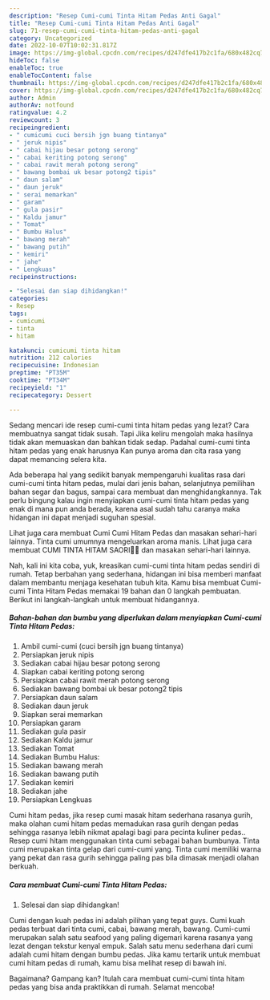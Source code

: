 ```yaml
---
description: "Resep Cumi-cumi Tinta Hitam Pedas Anti Gagal"
title: "Resep Cumi-cumi Tinta Hitam Pedas Anti Gagal"
slug: 71-resep-cumi-cumi-tinta-hitam-pedas-anti-gagal
category: Uncategorized
date: 2022-10-07T10:02:31.817Z
image: https://img-global.cpcdn.com/recipes/d247dfe417b2c1fa/680x482cq70/cumi-cumi-tinta-hitam-pedas-foto-resep-utama.jpg
hideToc: false
enableToc: true
enableTocContent: false
thumbnail: https://img-global.cpcdn.com/recipes/d247dfe417b2c1fa/680x482cq70/cumi-cumi-tinta-hitam-pedas-foto-resep-utama.jpg
cover: https://img-global.cpcdn.com/recipes/d247dfe417b2c1fa/680x482cq70/cumi-cumi-tinta-hitam-pedas-foto-resep-utama.jpg
author: Admin
authorAv: notfound
ratingvalue: 4.2
reviewcount: 3
recipeingredient:
- " cumicumi cuci bersih jgn buang tintanya"
- " jeruk nipis"
- " cabai hijau besar potong serong"
- " cabai keriting potong serong"
- " cabai rawit merah potong serong"
- " bawang bombai uk besar potong2 tipis"
- " daun salam"
- " daun jeruk"
- " serai memarkan"
- " garam"
- " gula pasir"
- " Kaldu jamur"
- " Tomat"
- " Bumbu Halus"
- " bawang merah"
- " bawang putih"
- " kemiri"
- " jahe"
- " Lengkuas"
recipeinstructions:

- "Selesai dan siap dihidangkan!"
categories:
- Resep
tags:
- cumicumi
- tinta
- hitam

katakunci: cumicumi tinta hitam 
nutrition: 212 calories
recipecuisine: Indonesian
preptime: "PT35M"
cooktime: "PT34M"
recipeyield: "1"
recipecategory: Dessert

---
```



Sedang mencari ide resep cumi-cumi tinta hitam pedas yang lezat? Cara membuatnya sangat tidak susah. Tapi Jika keliru mengolah maka hasilnya tidak akan memuaskan dan bahkan tidak sedap. Padahal cumi-cumi tinta hitam pedas yang enak harusnya Kan punya aroma dan cita rasa yang dapat memancing selera kita.


Ada beberapa hal yang sedikit banyak mempengaruhi kualitas rasa dari cumi-cumi tinta hitam pedas, mulai dari jenis bahan, selanjutnya pemilihan bahan segar dan bagus, sampai cara membuat dan menghidangkannya. Tak perlu bingung kalau ingin menyiapkan cumi-cumi tinta hitam pedas yang enak di mana pun anda berada, karena asal sudah tahu caranya maka hidangan ini dapat menjadi suguhan spesial.

Lihat juga cara membuat Cumi Cumi Hitam Pedas dan masakan sehari-hari lainnya. Tinta cumi umumnya mengeluarkan aroma manis. Lihat juga cara membuat CUMI TINTA HITAM SAORI🐙🐙 dan masakan sehari-hari lainnya.


Nah, kali ini kita coba, yuk, kreasikan cumi-cumi tinta hitam pedas sendiri di rumah. Tetap berbahan yang sederhana, hidangan ini bisa memberi manfaat dalam membantu menjaga kesehatan tubuh kita. Kamu bisa membuat Cumi-cumi Tinta Hitam Pedas memakai 19 bahan dan 0 langkah pembuatan. Berikut ini langkah-langkah untuk membuat hidangannya.

<!--inarticleads1-->

##### Bahan-bahan dan bumbu yang diperlukan dalam menyiapkan Cumi-cumi Tinta Hitam Pedas:

1. Ambil  cumi-cumi (cuci bersih jgn buang tintanya)
1. Persiapkan  jeruk nipis
1. Sediakan  cabai hijau besar potong serong
1. Siapkan  cabai keriting potong serong
1. Persiapkan  cabai rawit merah potong serong
1. Sediakan  bawang bombai uk besar potong2 tipis
1. Persiapkan  daun salam
1. Sediakan  daun jeruk
1. Siapkan  serai memarkan
1. Persiapkan  garam
1. Sediakan  gula pasir
1. Sediakan  Kaldu jamur
1. Sediakan  Tomat
1. Sediakan  Bumbu Halus:
1. Sediakan  bawang merah
1. Sediakan  bawang putih
1. Sediakan  kemiri
1. Sediakan  jahe
1. Persiapkan  Lengkuas


Cumi hitam pedas, jika resep cumi masak hitam sederhana rasanya gurih, maka olahan cumi hitam pedas memadukan rasa gurih dengan pedas sehingga rasanya lebih nikmat apalagi bagi para pecinta kuliner pedas.. Resep cumi hitam menggunakan tinta cumi sebagai bahan bumbunya. Tinta cumi merupakan tinta gelap dari cumi-cumi yang. Tinta cumi memiliki warna yang pekat dan rasa gurih sehingga paling pas bila dimasak menjadi olahan berkuah. 

<!--inarticleads2-->

##### Cara membuat Cumi-cumi Tinta Hitam Pedas:


1. Selesai dan siap dihidangkan!

Cumi dengan kuah pedas ini adalah pilihan yang tepat guys. Cumi kuah pedas terbuat dari tinta cumi, cabai, bawang merah, bawang. Cumi-cumi merupakan salah satu seafood yang paling digemari karena rasanya yang lezat dengan tekstur kenyal empuk. Salah satu menu sederhana dari cumi adalah cumi hitam dengan bumbu pedas. Jika kamu tertarik untuk membuat cumi hitam pedas di rumah, kamu bisa melihat resep di bawah ini. 

Bagaimana? Gampang kan? Itulah cara membuat cumi-cumi tinta hitam pedas yang bisa anda praktikkan di rumah. Selamat mencoba!

